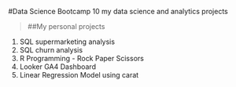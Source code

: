 #Data Science Bootcamp 10
my data science and analytics projects

> ##My personal projects
1. SQL supermarketing analysis
2. SQL churn analysis
3. R Programming - Rock Paper Scissors
4. Looker GA4 Dashboard
5. Linear Regression Model using carat

